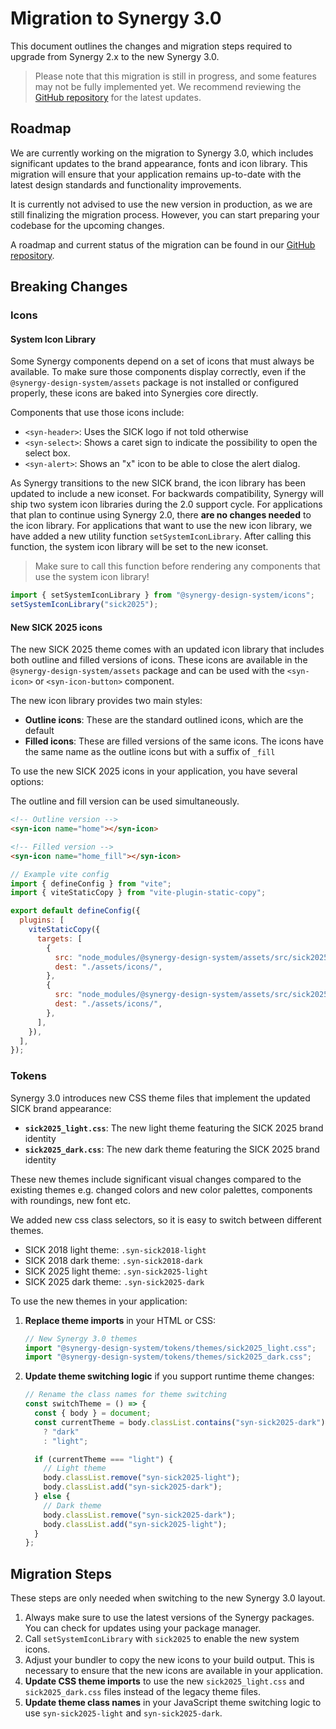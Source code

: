 # Migration to Synergy 3.0

This document outlines the changes and migration steps required to upgrade from Synergy 2.x to the new Synergy 3.0.

> Please note that this migration is still in progress, and some features may not be fully implemented yet. We recommend reviewing the [GitHub repository](https://github.com/orgs/synergy-design-system/projects/2/views/37) for the latest updates.

## Roadmap

We are currently working on the migration to Synergy 3.0, which includes significant updates to the brand appearance, fonts and icon library.
This migration will ensure that your application remains up-to-date with the latest design standards and functionality improvements.

It is currently not advised to use the new version in production, as we are still finalizing the migration process.
However, you can start preparing your codebase for the upcoming changes.

A roadmap and current status of the migration can be found in our [GitHub repository](https://github.com/orgs/synergy-design-system/projects/2/views/37).

## Breaking Changes

### Icons

#### System Icon Library

Some Synergy components depend on a set of icons that must always be available. To make sure those components display correctly, even if the `@synergy-design-system/assets` package is not installed or configured properly, these icons are baked into Synergies core directly.

Components that use those icons include:

- `<syn-header>`: Uses the SICK logo if not told otherwise
- `<syn-select>`: Shows a caret sign to indicate the possibility to open the select box.
- `<syn-alert>`: Shows an "x" icon to be able to close the alert dialog.

As Synergy transitions to the new SICK brand, the icon library has been updated to include a new iconset.
For backwards compatibility, Synergy will ship two system icon libraries during the 2.0 support cycle.
For applications that plan to continue using Synergy 2.0, there **are no changes needed** to the icon library.
For applications that want to use the new icon library, we have added a new utility function `setSystemIconLibrary`.
After calling this function, the system icon library will be set to the new iconset.

> Make sure to call this function before rendering any components that use the system icon library!

```javascript
import { setSystemIconLibrary } from "@synergy-design-system/icons";
setSystemIconLibrary("sick2025");
```

#### New SICK 2025 icons

The new SICK 2025 theme comes with an updated icon library that includes both outline and filled versions of icons. These icons are available in the `@synergy-design-system/assets` package and can be used with the `<syn-icon>` or `<syn-icon-button>` component.

The new icon library provides two main styles:

- **Outline icons**: These are the standard outlined icons, which are the default
- **Filled icons**: These are filled versions of the same icons. The icons have the same name as the outline icons but with a suffix of `_fill`

To use the new SICK 2025 icons in your application, you have several options:

The outline and fill version can be used simultaneously.

```html
<!-- Outline version -->
<syn-icon name="home"></syn-icon>

<!-- Filled version -->
<syn-icon name="home_fill"></syn-icon>
```

```javascript
// Example vite config
import { defineConfig } from "vite";
import { viteStaticCopy } from "vite-plugin-static-copy";

export default defineConfig({
  plugins: [
    viteStaticCopy({
      targets: [
        {
          src: "node_modules/@synergy-design-system/assets/src/sick2025/outline/*",
          dest: "./assets/icons/",
        },
        {
          src: "node_modules/@synergy-design-system/assets/src/sick2025/fill/*",
          dest: "./assets/icons/",
        },
      ],
    }),
  ],
});
```

### Tokens

Synergy 3.0 introduces new CSS theme files that implement the updated SICK brand appearance:

- **`sick2025_light.css`**: The new light theme featuring the SICK 2025 brand identity
- **`sick2025_dark.css`**: The new dark theme featuring the SICK 2025 brand identity

These new themes include significant visual changes compared to the existing themes e.g. changed colors and new color palettes, components with roundings, new font etc.

We added new css class selectors, so it is easy to switch between different themes.

- SICK 2018 light theme: `.syn-sick2018-light`
- SICK 2018 dark theme: `.syn-sick2018-dark`
- SICK 2025 light theme: `.syn-sick2025-light`
- SICK 2025 dark theme: `.syn-sick2025-dark`

To use the new themes in your application:

1. **Replace theme imports** in your HTML or CSS:

   ```javascript
   // New Synergy 3.0 themes
   import "@synergy-design-system/tokens/themes/sick2025_light.css";
   import "@synergy-design-system/tokens/themes/sick2025_dark.css";
   ```

2. **Update theme switching logic** if you support runtime theme changes:

   ```javascript
   // Rename the class names for theme switching
   const switchTheme = () => {
     const { body } = document;
     const currentTheme = body.classList.contains("syn-sick2025-dark")
       ? "dark"
       : "light";

     if (currentTheme === "light") {
       // Light theme
       body.classList.remove("syn-sick2025-light");
       body.classList.add("syn-sick2025-dark");
     } else {
       // Dark theme
       body.classList.remove("syn-sick2025-dark");
       body.classList.add("syn-sick2025-light");
     }
   };
   ```

## Migration Steps

These steps are only needed when switching to the new Synergy 3.0 layout.

1. Always make sure to use the latest versions of the Synergy packages. You can check for updates using your package manager.
2. Call `setSystemIconLibrary` with `sick2025` to enable the new system icons.
3. Adjust your bundler to copy the new icons to your build output. This is necessary to ensure that the new icons are available in your application.
4. **Update CSS theme imports** to use the new `sick2025_light.css` and `sick2025_dark.css` files instead of the legacy theme files.
5. **Update theme class names** in your JavaScript theme switching logic to use `syn-sick2025-light` and `syn-sick2025-dark`.
